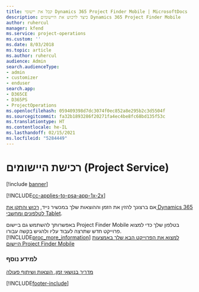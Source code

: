 ```yaml
---
title: קבל את יישומי Dynamics 365 Project Finder Mobile | MicrosoftDocs
description: כיצד לרכוש את היישומים Dynamics 365 Project Finder Mobile
author: ruhercul
manager: kfend
ms.service: project-operations
ms.custom: ''
ms.date: 8/03/2018
ms.topic: article
ms.author: ruhercul
audience: Admin
search.audienceType:
- admin
- customizer
- enduser
search.app:
- D365CE
- D365PS
- ProjectOperations
ms.openlocfilehash: 059409398d7dc3074f0ec852a8e295b2c3d5504f
ms.sourcegitcommit: fa32b1893286f20271fa4ec4be8fc68bd135f53c
ms.translationtype: HT
ms.contentlocale: he-IL
ms.lasthandoff: 02/15/2021
ms.locfileid: "5284449"
---
```

# <a name="get-the-apps-project-service"></a>רכישת היישומים (Project Service)

[!include [banner](../includes/psa-now-project-operations.md)]

[!INCLUDE[cc-applies-to-psa-app-1x-2x](../includes/cc-applies-to-psa-app-1x-2x.md)]

אם ברצונך להזין את הזמן וההוצאות שלך במכשיר נייד, [רכוש והתקן את Dynamics 365 לטלפונים ומחשבי Tablet](https://docs.microsoft.com/dynamics365/mobile-app/dynamics-365-phones-tablets-users-guide).  
  
 באפשרותך להשתמש גם ביישום Project Finder Mobile בטלפון שלך כדי למצוא פרוייקט חדש שתרצה לעבוד עליו ולהגיש בקשה עבורו. [!INCLUDE[proc_more_information](../includes/proc-more-information.md)] [למצוא את הפרוייקט הבא שלך באמצעות היישום Project Finder Mobile](../psa/find-next-project-finder-mobile-app.md) 
  
### <a name="see-also"></a>למידע נוסף  
 [‏‫מדריך בנושאי זמן, הוצאות ושיתוף פעולה](../psa/time-expense-collaboration-guide.md)


[!INCLUDE[footer-include](../includes/footer-banner.md)]